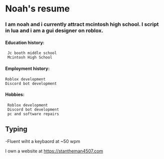 # Noah's resume


### I am noah and i currently attract mcintosh high school. I script in lua and i am a gui designer on roblox.

#### Education history:
     Jc booth middle school
     Mcintosh High School


#### Employment history:
    Roblox development
    Discord bot development 

#### Hobbies:
     Roblox development
     Discord bot development
     pc and software repairs
     
## Typing
 -Fluent wiht a keybaord at ~50 wpm

 
I own a website at https://stantheman4507.com
